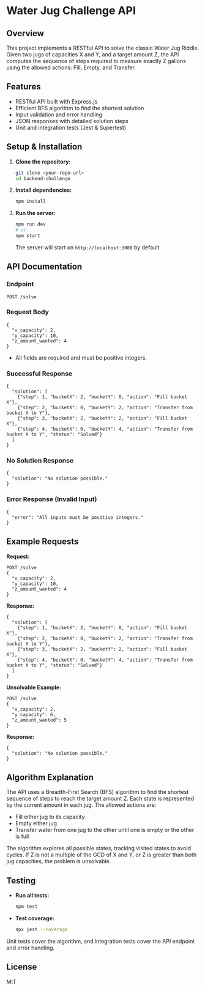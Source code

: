 # Water Jug Challenge API

## Overview
This project implements a RESTful API to solve the classic Water Jug Riddle. Given two jugs of capacities X and Y, and a target amount Z, the API computes the sequence of steps required to measure exactly Z gallons using the allowed actions: Fill, Empty, and Transfer.

## Features
- RESTful API built with Express.js
- Efficient BFS algorithm to find the shortest solution
- Input validation and error handling
- JSON responses with detailed solution steps
- Unit and integration tests (Jest & Supertest)

## Setup & Installation
1. **Clone the repository:**
   ```bash
   git clone <your-repo-url>
   cd backend-challenge
   ```
2. **Install dependencies:**
   ```bash
   npm install
   ```
3. **Run the server:**
   ```bash
   npm run dev
   # or
   npm start
   ```
   The server will start on `http://localhost:3000` by default.

## API Documentation
### Endpoint
`POST /solve`

### Request Body
```
{
  "x_capacity": 2,
  "y_capacity": 10,
  "z_amount_wanted": 4
}
```
- All fields are required and must be positive integers.

### Successful Response
```
{
  "solution": [
    {"step": 1, "bucketX": 2, "bucketY": 0, "action": "Fill bucket X"},
    {"step": 2, "bucketX": 0, "bucketY": 2, "action": "Transfer from bucket X to Y"},
    {"step": 3, "bucketX": 2, "bucketY": 2, "action": "Fill bucket X"},
    {"step": 4, "bucketX": 0, "bucketY": 4, "action": "Transfer from bucket X to Y", "status": "Solved"}
  ]
}
```

### No Solution Response
```
{
  "solution": "No solution possible."
}
```

### Error Response (Invalid Input)
```
{
  "error": "All inputs must be positive integers."
}
```

## Example Requests
**Request:**
```
POST /solve
{
  "x_capacity": 2,
  "y_capacity": 10,
  "z_amount_wanted": 4
}
```
**Response:**
```
{
  "solution": [
    {"step": 1, "bucketX": 2, "bucketY": 0, "action": "Fill bucket X"},
    {"step": 2, "bucketX": 0, "bucketY": 2, "action": "Transfer from bucket X to Y"},
    {"step": 3, "bucketX": 2, "bucketY": 2, "action": "Fill bucket X"},
    {"step": 4, "bucketX": 0, "bucketY": 4, "action": "Transfer from bucket X to Y", "status": "Solved"}
  ]
}
```

**Unsolvable Example:**
```
POST /solve
{
  "x_capacity": 2,
  "y_capacity": 6,
  "z_amount_wanted": 5
}
```
**Response:**
```
{
  "solution": "No solution possible."
}
```

## Algorithm Explanation
The API uses a Breadth-First Search (BFS) algorithm to find the shortest sequence of steps to reach the target amount Z. Each state is represented by the current amount in each jug. The allowed actions are:
- Fill either jug to its capacity
- Empty either jug
- Transfer water from one jug to the other until one is empty or the other is full

The algorithm explores all possible states, tracking visited states to avoid cycles. If Z is not a multiple of the GCD of X and Y, or Z is greater than both jug capacities, the problem is unsolvable.

## Testing
- **Run all tests:**
  ```bash
  npm test
  ```
- **Test coverage:**
  ```bash
  npx jest --coverage
  ```

Unit tests cover the algorithm, and integration tests cover the API endpoint and error handling.

## License
MIT 